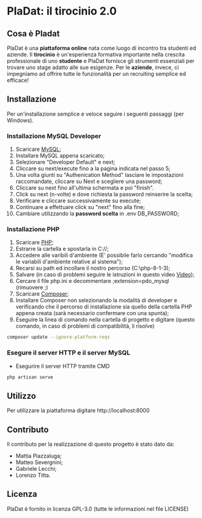 # PlaDat: il tirocinio 2.0

## Cosa è Pladat
PlaDat è una **piattaforma online** nata come luogo di incontro tra studenti ed aziende. Il **tirocinio** è un'esperienza formativa importante nella crescita professionale di uno **studente** e PlaDat fornisce gli strumenti essenziali per trovare uno stage adatto alle sue esigenze. Per le **aziende**, invece, ci impegniamo ad offrire tutte le funzionalità per un recruiting semplice ed efficace!

## Installazione
Per un'installazione semplice e veloce seguire i seguenti passaggi (per Windows).

### Installazione MySQL Developer
1) Scaricare [MySQL](https://dev.mysql.com/get/Downloads/MySQLInstaller/mysql-installer-community-8.0.28.0.msi);
2) Installare MySQL appena scaricato;
3) Selezionare "Developer Default" e next;
4) Cliccare su next/execute fino a la pagina indicata nel passo 5;
5) Una volta giunti su "Authenication Method" lasciare le impostazioni raccomandate, cliccare su Next e scegliere una password;
6) Cliccare su next fino all'ultima schermata e poi "finish".
7) Click su next (n-volte) e dove richiesta la password reinserire la scelta;
8) Verificare e cliccare successivamente su execute;
9) Continuare a effettuare click su "next" fino alla fine;
10) Cambiare utilizzando la **password scelta** in .env DB_PASSWORD;

### Installazione PHP
1) Scaricare [PHP](https://dw.uptodown.com/dwn/lr6MdfDpgQOJwLIiAihdAT0QcDAq6vG21T1GsTCeAjD1juqBUnsEe1IzQjiBTH404RvVOCoEEiPMVuOuurHx3_ifFSS_jufPAtMyrPolh4JUhjDsIotuXhQnsuR7JhBm/6bf1icuXVkw5vrHP9p_4kEhGNtIbZ5ykHSznddVtFXrV-Y5kXOvm8bRzPAL-o1j84WT2VmAhmVh7iYU_qVVG7u_f7Nvh1npJfc7QyUCKSfT2457_wLoXZVSbYQTh3o_L/EK892T7oJZGCRQqSdpRDIBBZsxn7CU-XCg1bbD4eld6G09CpjqjFXTXFR1zh1qC3/);
2) Estrarre la cartella e spostarla in C://;
3) Accedere alle varibili d'ambiente (E' possibile farlo cercando "modifica le variabili d'ambiente relative al sistema");
4) Recarsi su path ed incollare il nostro percorso (C:\php-8-1-3);
5) Salvare (in caso di problemi seguire le istruzioni in questo video [Video](https://www.youtube.com/watch?v=QMWb_Wn2g5k));
6) Cercare il file php.ini e decommentare ;extension=pdo_mysql (rimuovere ;)
7) Scaricare [Composer](https://getcomposer.org/Composer-Setup.exe);
8) Installare Composer non selezionando la modalità di developer e verificando che il percorso di installazione sia quello della cartella PHP appena creata (sarà necessario confermare con una spunta);
9) Eseguire la linea di comando nella cartella di progetto e digitare (questo comando, in caso di problemi di compatibilità, li risolve)
```sh
composer update --ignore-platform-reqs
```

### Esegure il server HTTP e il server MySQL
- Esegurire il server HTTP tramite CMD
```sh
php artisan serve
```
## Utilizzo
Per utilizzare la piattaforma digitare http://localhost:8000

## Contributo
Il contributo per la realizzazione di questo progetto è stato dato da:
- Mattia Piazzaluga;
- Matteo Severgnini;
- Gabriele Lecchi;
- Lorenzo Titta.

## Licenza
PlaDat è fornito in licenza GPL-3.0 (tutte le informazioni nel file LICENSE)
